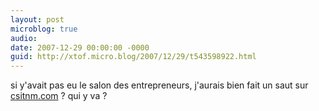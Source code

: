 ```yaml
---
layout: post
microblog: true
audio: 
date: 2007-12-29 00:00:00 -0000
guid: http://xtof.micro.blog/2007/12/29/t543598922.html
---
```

si y'avait pas eu le salon des entrepreneurs, j'aurais bien fait un saut sur [csitnm.com](http://csitnm.com/) ? qui y va ?
